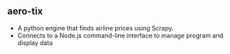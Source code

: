 ## aero-tix

- A python engine that finds airline prices using Scrapy.
- Connects to a Node.js command-line interface to manage program and display data
